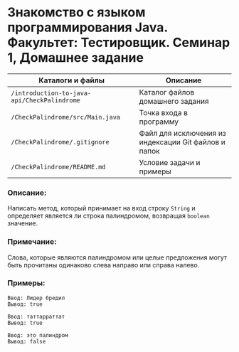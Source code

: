 # Знакомство с языком программирования Java. Факультет: Тестировщик. Семинар 1, Домашнее задание

Каталоги и файлы                            | Описание
--------------------------------------------|-----------------------------------------------------
`/introduction-to-java-api/CheckPalindrome` | Каталог файлов домашнего задания
`/CheckPalindrome/src/Main.java`            | Точка входа в программу
`/CheckPalindrome/.gitignore`               | Файл для исключения из индексации Git файлов и папок
`/CheckPalindrome/README.md`                | Условие задачи и примеры

### Описание:

Написать метод, который принимает на вход строку `String` и определяет является ли строка палиндромом, возвращая `boolean` значение.

### Примечание:

Слова, которые являются палиндромом или целые предложения могут быть прочитаны одинаково слева направо или справа налево.

### Примеры:

```
Ввод: Лидер бредил
Вывод: true
```
```
Ввод: таттарраттат
Вывод: true
```
```
Ввод: это палиндром
Вывод: false
```

